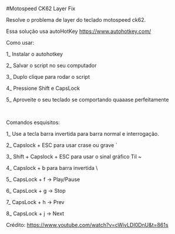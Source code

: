 #Motospeed CK62 Layer Fix</p>
<p>Resolve o problema de layer do teclado motospeed ck62.

Essa solução usa autoHotKey https://www.autohotkey.com/

<p>Como usar:</p>
<p>1_ Instalar o autohotkey</p>
<p>2_ Salvar o script no seu computador</p>
<p>3_ Duplo clique para rodar o script</p>
<p>4_ Pressione Shift e CapsLock</p>
<p>5_ Aproveite o seu teclado se comportando quaaase perfeitamente</p>
<br>
<p>Comandos esquisitos:</p>
<p>1_ Use a tecla barra invertida para barra normal e interrogação.</p>
<p>2_ Capslock + ESC para usar crase ou grave `</p>
<p>3_ Shift + Capslock + ESC para usar o sinal gráfico Til ~</p>
<p>4_ Capslock + b para barra invertida \</p>
<p>5_ CapsLock + f -> Play/Pause</p>
<p>6_ CapsLock + g -> Stop</p>
<p>7_ CapsLock + h -> Prev</p>
<p>8_ CapsLock + j -> Next</p>

Crédito:
https://www.youtube.com/watch?v=cWivLDI0DnU&t=861s
